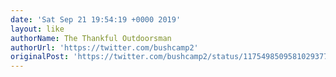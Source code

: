 ```yaml
---
date: 'Sat Sep 21 19:54:19 +0000 2019'
layout: like
authorName: The Thankful Outdoorsman
authorUrl: 'https://twitter.com/bushcamp2'
originalPost: 'https://twitter.com/bushcamp2/status/1175498509581029377'
---
```

